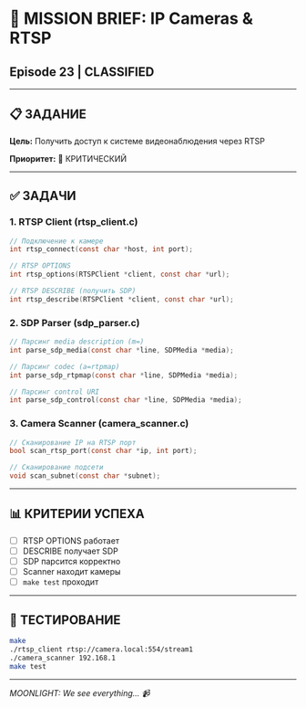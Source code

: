 # 🎯 MISSION BRIEF: IP Cameras & RTSP
## Episode 23 | CLASSIFIED

---

## 📋 ЗАДАНИЕ

**Цель:** Получить доступ к системе видеонаблюдения через RTSP

**Приоритет:** 🔴 КРИТИЧЕСКИЙ

---

## ✅ ЗАДАЧИ

### 1. RTSP Client (rtsp_client.c)

```c
// Подключение к камере
int rtsp_connect(const char *host, int port);

// RTSP OPTIONS
int rtsp_options(RTSPClient *client, const char *url);

// RTSP DESCRIBE (получить SDP)
int rtsp_describe(RTSPClient *client, const char *url);
```

### 2. SDP Parser (sdp_parser.c)

```c
// Парсинг media description (m=)
int parse_sdp_media(const char *line, SDPMedia *media);

// Парсинг codec (a=rtpmap)
int parse_sdp_rtpmap(const char *line, SDPMedia *media);

// Парсинг control URI
int parse_sdp_control(const char *line, SDPMedia *media);
```

### 3. Camera Scanner (camera_scanner.c)

```c
// Сканирование IP на RTSP порт
bool scan_rtsp_port(const char *ip, int port);

// Сканирование подсети
void scan_subnet(const char *subnet);
```

---

## 📊 КРИТЕРИИ УСПЕХА

- [ ] RTSP OPTIONS работает
- [ ] DESCRIBE получает SDP
- [ ] SDP парсится корректно
- [ ] Scanner находит камеры
- [ ] `make test` проходит

---

## 🔧 ТЕСТИРОВАНИЕ

```bash
make
./rtsp_client rtsp://camera.local:554/stream1
./camera_scanner 192.168.1
make test
```

---

*MOONLIGHT: We see everything... 📹*
